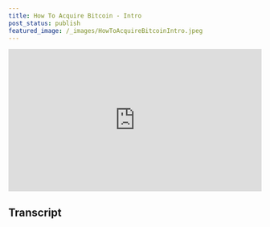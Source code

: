 ```yaml
---
title: How To Acquire Bitcoin - Intro
post_status: publish
featured_image: /_images/HowToAcquireBitcoinIntro.jpeg
---
```


<div style="padding:56.25% 0 0 0;position:relative;"><iframe src="https://player.vimeo.com/video/842941638?badge=0&amp;autopause=0&amp;player_id=0&amp;app_id=58479" frameborder="0" allow="autoplay; fullscreen; picture-in-picture" allowfullscreen style="position:absolute;top:0;left:0;width:100%;height:100%;" title="067 How to Acquire Bitcoin"></iframe></div>

<div style="margin-bottom:30px;"></div>

## Transcript


